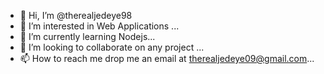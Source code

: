 - 👋 Hi, I’m @therealjedeye98
- 👀 I’m interested in Web Applications ...
- 🌱 I’m currently learning Nodejs...
- 💞️ I’m looking to collaborate on any project ...
- 📫 How to reach me drop me an email at therealjedeye09@gmail.com...

<!---
therealjedeye98/therealjedeye98 is a ✨ special ✨ repository because its `README.md` (this file) appears on your GitHub profile.
You can click the Preview link to take a look at your changes.
--->
